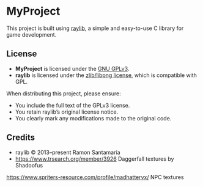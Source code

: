 # MyProject

This project is built using [raylib](https://www.raylib.com/), a simple and easy-to-use C library for game development.

## License

- **MyProject** is licensed under the [GNU GPLv3](https://www.gnu.org/licenses/gpl-3.0.en.html).
- **raylib** is licensed under the [zlib/libpng license](https://www.raylib.com/license.html), which is compatible with GPL.

When distributing this project, please ensure:
- You include the full text of the GPLv3 license.
- You retain raylib’s original license notice.
- You clearly mark any modifications made to the original code.

## Credits

- raylib © 2013–present Ramon Santamaria
- https://www.trsearch.org/member/3926 Daggerfall textures by Shadoofus

https://www.spriters-resource.com/profile/madhattervx/ NPC textures
